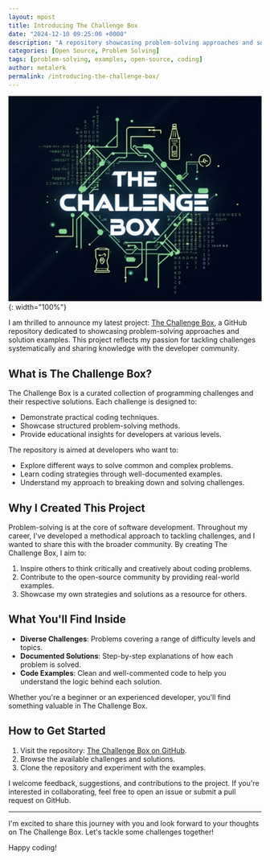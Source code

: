 ```yaml
---
layout: mpost
title: Introducing The Challenge Box
date: "2024-12-10 09:25:00 +0000"
description: "A repository showcasing problem-solving approaches and solution examples for diverse challenges."
categories: [Open Source, Problem Solving]
tags: [problem-solving, examples, open-source, coding]
author: metalerk
permalink: /introducing-the-challenge-box/
---
```


![the challenge box logo](https://github.com/metalerk/the-challenge-box/raw/main/_assets/the_challenge_box_logo.jpg){: width="100%"}

I am thrilled to announce my latest project: [The Challenge Box](https://github.com/metalerk/the-challenge-box), a GitHub repository dedicated to showcasing problem-solving approaches and solution examples. This project reflects my passion for tackling challenges systematically and sharing knowledge with the developer community.

## What is The Challenge Box?

The Challenge Box is a curated collection of programming challenges and their respective solutions. Each challenge is designed to:

- Demonstrate practical coding techniques.
- Showcase structured problem-solving methods.
- Provide educational insights for developers at various levels.

The repository is aimed at developers who want to:

- Explore different ways to solve common and complex problems.
- Learn coding strategies through well-documented examples.
- Understand my approach to breaking down and solving challenges.

## Why I Created This Project

Problem-solving is at the core of software development. Throughout my career, I've developed a methodical approach to tackling challenges, and I wanted to share this with the broader community. By creating The Challenge Box, I aim to:

1. Inspire others to think critically and creatively about coding problems.
2. Contribute to the open-source community by providing real-world examples.
3. Showcase my own strategies and solutions as a resource for others.

## What You'll Find Inside

- **Diverse Challenges**: Problems covering a range of difficulty levels and topics.
- **Documented Solutions**: Step-by-step explanations of how each problem is solved.
- **Code Examples**: Clean and well-commented code to help you understand the logic behind each solution.

Whether you're a beginner or an experienced developer, you'll find something valuable in The Challenge Box.

## How to Get Started

1. Visit the repository: [The Challenge Box on GitHub](https://github.com/metalerk/the-challenge-box).
2. Browse the available challenges and solutions.
3. Clone the repository and experiment with the examples.

I welcome feedback, suggestions, and contributions to the project. If you're interested in collaborating, feel free to open an issue or submit a pull request on GitHub.

---

I'm excited to share this journey with you and look forward to your thoughts on The Challenge Box. Let's tackle some challenges together!

Happy coding!
